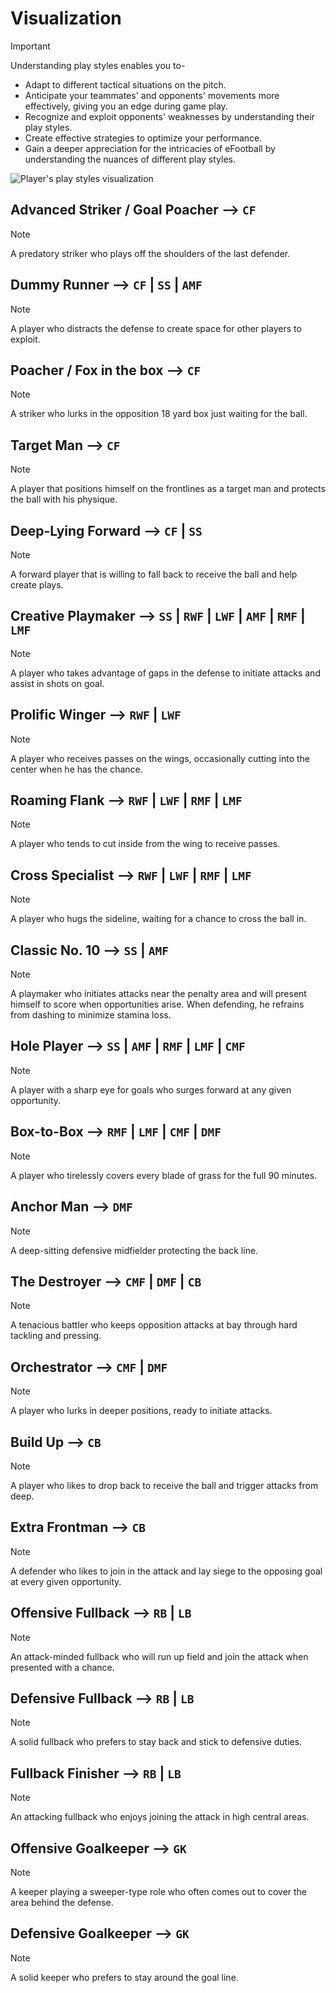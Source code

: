 # Visualization

> [!Important]
> Understanding play styles enables you to-
>
> - Adapt to different tactical situations on the pitch.
> - Anticipate your teammates' and opponents' movements more effectively, giving you an edge during game play.
> - Recognize and exploit opponents' weaknesses by understanding their play styles.
> - Create effective strategies to optimize your performance.
> - Gain a deeper appreciation for the intricacies of eFootball by understanding the nuances of different play styles.

![Player's play styles visualization](https://preview.redd.it/hi-everyone-i-just-created-this-visual-guide-to-see-where-v0-fxm1ury40kaa1.jpg?auto=webp&s=38aed6c6fa4957c1e6f9737c3fcbdab610d3d71b)

## Advanced Striker / Goal Poacher —> `CF`

> [!NOTE]
> A predatory striker who plays off the shoulders of the last defender.

## Dummy Runner —> `CF` | `SS` | `AMF`

> [!NOTE]
> A player who distracts the defense to create space for other players to exploit.

## Poacher / Fox in the box —> `CF`

> [!NOTE]
> A striker who lurks in the opposition 18 yard box just waiting for the ball.

## Target Man —> `CF`

> [!NOTE]
> A player that positions himself on the frontlines as a target man and protects the ball with his physique.

## Deep-Lying Forward —> `CF` | `SS`

> [!NOTE]
> A forward player that is willing to fall back to receive the ball and help create plays.

## Creative Playmaker —> `SS` | `RWF` | `LWF` | `AMF` | `RMF` | `LMF`

> [!NOTE]
> A player who takes advantage of gaps in the defense to initiate attacks and assist in shots on goal.

## Prolific Winger —> `RWF` | `LWF`

> [!NOTE]
> A player who receives passes on the wings, occasionally cutting into the center when he has the chance.

## Roaming Flank —> `RWF` | `LWF` | `RMF` | `LMF`

> [!NOTE]
> A player who tends to cut inside from the wing to receive passes.

## Cross Specialist —> `RWF` | `LWF` | `RMF` | `LMF`

> [!NOTE]
> A player who hugs the sideline, waiting for a chance to cross the ball in.

## Classic No. 10 —> `SS` | `AMF`

> [!NOTE]
> A playmaker who initiates attacks near the penalty area and will present himself to score when opportunities arise. When defending, he refrains from dashing to minimize stamina loss.

## Hole Player —> `SS` | `AMF` | `RMF` | `LMF` | `CMF`

> [!NOTE]
> A player with a sharp eye for goals who surges forward at any given opportunity.

## Box-to-Box —> `RMF` | `LMF` | `CMF` | `DMF`

> [!NOTE]
> A player who tirelessly covers every blade of grass for the full 90 minutes.

## Anchor Man —> `DMF`

> [!NOTE]
> A deep-sitting defensive midfielder protecting the back line.

## The Destroyer —> `CMF` | `DMF` | `CB`

> [!NOTE]
> A tenacious battler who keeps opposition attacks at bay through hard tackling and pressing.

## Orchestrator —> `CMF` | `DMF`

> [!NOTE]
> A player who lurks in deeper positions, ready to initiate attacks.

## Build Up —> `CB`

> [!NOTE]
> A player who likes to drop back to receive the ball and trigger attacks from deep.

## Extra Frontman —> `CB`

> [!NOTE]
> A defender who likes to join in the attack and lay siege to the opposing goal at every given opportunity.

## Offensive Fullback —> `RB` | `LB`

> [!NOTE]
> An attack-minded fullback who will run up field and join the attack when presented with a chance.

## Defensive Fullback —> `RB` | `LB`

> [!NOTE]
> A solid fullback who prefers to stay back and stick to defensive duties.

## Fullback Finisher —> `RB` | `LB`

> [!NOTE]
> An attacking fullback who enjoys joining the attack in high central areas.

## Offensive Goalkeeper —> `GK`

> [!NOTE]
> A keeper playing a sweeper-type role who often comes out to cover the area behind the defense.

## Defensive Goalkeeper —> `GK`

> [!NOTE]
> A solid keeper who prefers to stay around the goal line.
